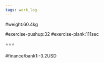 ```yaml
---
tags: work_log
---
```


#weight:60.4kg

#exercise-pushup:32
#exercise-plank:111sec


⭐⭐⭐

#finance/bank1:-3.2USD

